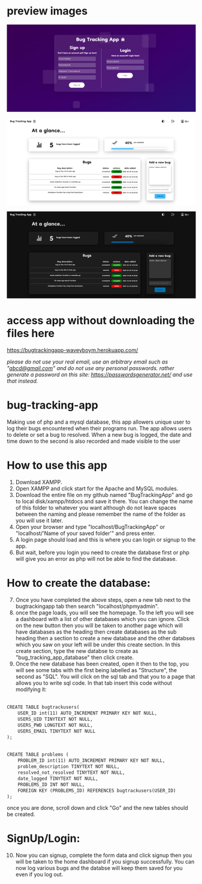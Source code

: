 # preview images
![landingpage](landingpage.png "login signup page")

![lighttheme](lighttheme.png "light mode theme")

![darktheme](darktheme.png "dark mode theme")

# access app without downloading the files here
https://bugtrackingapp-waveyboym.herokuapp.com/

*please do not use your real email, use an arbitrary email such as "abcd@gmail.com" and do not use any personal passwords. rather generate a password on this site: https://passwordsgenerator.net/ and use that instead.*

# bug-tracking-app
Making use of php and a mysql database, this app allowers unique user to log their bugs encountered when their programs run. The app allows users to delete or set a bug to resolved. When a new bug is logged, the date and time down to the second is also recorded and made visible to the user


# How to use this app
1. Download XAMPP.
2. Open XAMPP and click start for the Apache and MySQL modules.
3. Download the entire file on my github named "BugTrackingApp" and go to local disk/xampp/htdocs and save it there. You can change the name of this folder to whatever you want although do not leave spaces between the naming and please remember the name of the folder as you will use it later.
4. Open your browser and type "localhost/BugTrackingApp" or "localhost/'Name of your saved folder'" and press enter.
5. A login page should load and this is where you can login or signup to the app.
6. But wait, before you login you need to create the database first or php will give you an error as php will not be able to find the database.

# How to create the database:
7. Once you have completed the above steps, open a new tab next to the bugtrackingapp tab then search "localhost/phpmyadmin".
8. once the page loads, you will see the homepage. To the left you will see a dashboard with a list of other databases which you can ignore. Click on the new button then you will be taken to another page which will have databases as the heading then create databases as the sub heading then a section to create a new database and the other databses which you saw on your left will be under this create section. In this create section, type the new databse to create as "bug_tracking_app_database" then click create.
9. Once the new database has been created, open it then to the top, you will see some tabs with the first being labelled as "Structure", the second as "SQL". You will click on the sql tab and that you to a page that allows you to write sql code. In that tab insert this code without modifying it:

```mysql

CREATE TABLE bugtrackusers(
    USER_ID int(11) AUTO_INCREMENT PRIMARY KEY NOT NULL,
    USERS_UID TINYTEXT NOT NULL,
    USERS_PWD LONGTEXT NOT NULL,
    USERS_EMAIL TINYTEXT NOT NULL
);
```

```mysql

CREATE TABLE problems (
    PROBLEM_ID int(11) AUTO_INCREMENT PRIMARY KEY NOT NULL,
    problem_description TINYTEXT NOT NULL,
    resolved_not_resolved TINYTEXT NOT NULL,
    date_logged TINYTEXT NOT NULL,
    PROBLEMS_ID INT NOT NULL,
    FOREIGN KEY (PROBLEMS_ID) REFERENCES bugtrackusers(USER_ID)
);
```

once you are done, scroll down and click "Go" and the new tables should be created.

# SignUp/Login:
10. Now you can signup, complete the form data and click signup then you will be taken to the home dashboard if you signup successfully. You can now log various bugs and the databse will keep them saved for you even if you log out.
